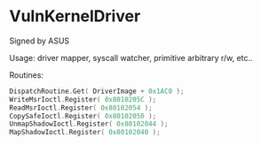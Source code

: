# VulnKernelDriver

Signed by ASUS

Usage: driver mapper, syscall watcher, primitive arbitrary r/w, etc..

Routines:
```cpp
DispatchRoutine.Get( DriverImage + 0x1AC0 );
WriteMsrIoctl.Register( 0x8010205C );
ReadMsrIoctl.Register( 0x80102054 );
CopySafeIoctl.Register( 0x80102050 );
UnmapShadowIoctl.Register( 0x80102044 );
MapShadowIoctl.Register( 0x80102040 );
```
